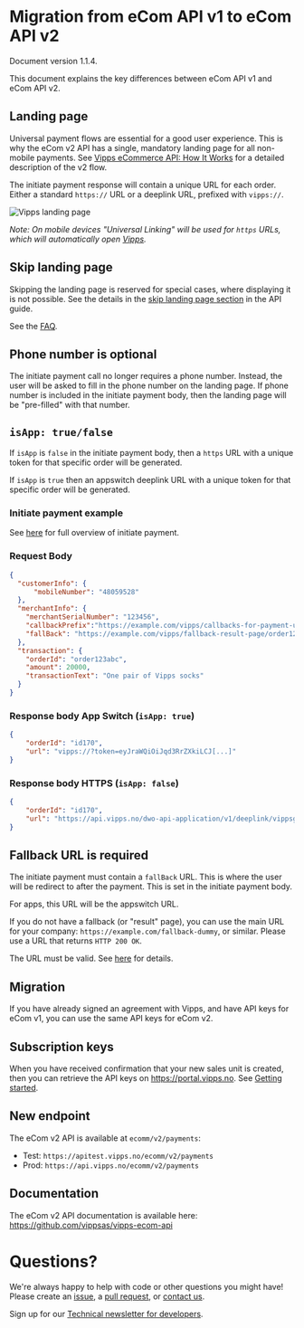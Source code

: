 <!-- START_METADATA
---
draft: true
---
END_METADATA -->

# Migration from eCom API v1 to eCom API v2

Document version 1.1.4.

This document explains the key differences between eCom API v1 and eCom API v2.

## Landing page

Universal payment flows are essential for a good user experience. This is why the eCom v2 API has a single, mandatory landing page for all non-mobile payments.
See
[Vipps eCommerce API: How It Works](vipps-ecom-api-howitworks.md)
for a detailed description of the v2 flow.

The initiate payment response will contain a unique URL for each order. Either a standard `https://` URL or a deeplink URL, prefixed with `vipps://`.

![Vipps landing page](images/landing-page.png)

*Note: On mobile devices "Universal Linking" will be used for `https` URLs, which will automatically open [Vipps](vipps-ecom-api.md#phone-and-mobile-browser-flow).*

## Skip landing page

Skipping the landing page is reserved for special cases, where displaying it is not possible.
See the details in the
[skip landing page section](vipps-ecom-api.md#skip-landing-page)
in the API guide.

See the [FAQ](https://github.com/vippsas/vipps-psp-api/blob/master/vipps-psp-api-faq.md#is-it-possible-to-skip-the-landing-page).

## Phone number is optional

The initiate payment call no longer requires a phone number. Instead, the user will be asked to fill in the phone number on the landing page. If phone number is included in the initiate payment body, then the landing page will be "pre-filled" with that number.

## `isApp: true/false`

If `isApp` is `false` in the initiate payment body, then a `https` URL with a unique token for that specific order will be generated.

If `isApp` is `true` then an appswitch deeplink URL with a unique token for that specific order will be generated.

### Initiate payment example

See [here](vipps-ecom-api.md#initiate) for full overview of initiate payment.

### Request Body

```json
{
  "customerInfo": {
      "mobileNumber": "48059528"
  },
  "merchantInfo": {
    "merchantSerialNumber": "123456",
    "callbackPrefix":"https://example.com/vipps/callbacks-for-payment-update",
    "fallBack": "https://example.com/vipps/fallback-result-page/order123abc"
  },
  "transaction": {
    "orderId": "order123abc",
    "amount": 20000,
    "transactionText": "One pair of Vipps socks"
  }
}
```

### Response body App Switch (`isApp: true`)

```json
{
    "orderId": "id170",
    "url": "vipps://?token=eyJraWQiOiJqd3RrZXkiLCJ[...]"
}
```

### Response body HTTPS (`isApp: false`)

```json
{
    "orderId": "id170",
    "url": "https://api.vipps.no/dwo-api-application/v1/deeplink/vippsgateway?v=2&token=eyJraWQiOiJqd3RrZXkiLCJ[...]"
}
```

## Fallback URL is required

The initiate payment must contain a `fallBack` URL. This is where the user will be redirect to after the payment.
This is set in the initiate payment body.

For apps, this URL will be the appswitch URL.

If you do not have a fallback (or "result" page), you can use the main URL for your company:
`https://example.com/fallback-dummy`, or similar. Please use a URL that returns `HTTP 200 OK`.

The URL must be valid.
See [here](vipps-ecom-api.md#url-validation) for details.

## Migration

If you have already signed an agreement with Vipps, and have API keys for eCom v1, you can use the same API keys
for eCom v2.

## Subscription keys

When you have received confirmation that your new sales unit is created, then you can retrieve the API keys on <https://portal.vipps.no>. See [Getting started](https://github.com/vippsas/vipps-developers/blob/master/vipps-getting-started.md).

## New endpoint

The eCom v2 API is available at ```ecomm/v2/payments```:

* Test: ```https://apitest.vipps.no/ecomm/v2/payments```
* Prod: ```https://api.vipps.no/ecomm/v2/payments```

## Documentation

The eCom v2 API documentation is available here: <https://github.com/vippsas/vipps-ecom-api>

# Questions?

We're always happy to help with code or other questions you might have!
Please create an [issue](https://github.com/vippsas/vipps-ecom-api/issues),
a [pull request](https://github.com/vippsas/vipps-ecom-api/pulls),
or [contact us](https://vippsas.github.io/vipps-developer-docs/docs/vipps-developers/contact).

Sign up for our [Technical newsletter for developers](https://vippsas.github.io/vipps-developer-docs/docs/vipps-developers/newsletters).
